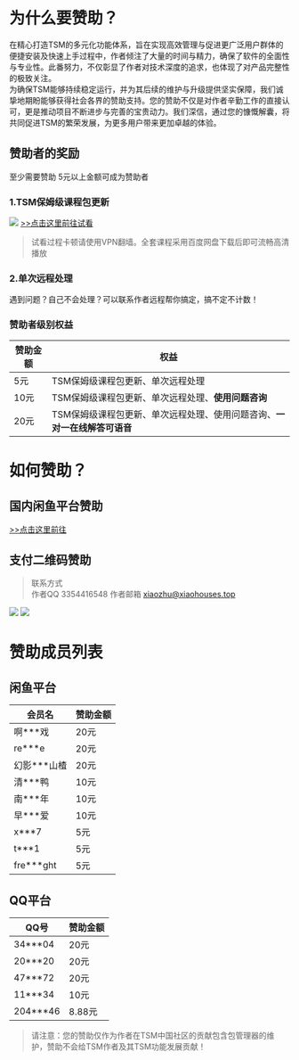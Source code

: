 # 为什么要赞助？
在精心打造TSM的多元化功能体系，旨在实现高效管理与促进更广泛用户群体的便捷安装及快速上手过程中，作者倾注了大量的时间与精力，确保了软件的全面性与专业性。此番努力，不仅彰显了作者对技术深度的追求，也体现了对产品完整性的极致关注。\
为确保TSM能够持续稳定运行，并为其后续的维护与升级提供坚实保障，我们诚挚地期盼能够获得社会各界的赞助支持。您的赞助不仅是对作者辛勤工作的直接认可，更是推动项目不断进步与完善的宝贵动力。我们深信，通过您的慷慨解囊，将共同促进TSM的繁荣发展，为更多用户带来更加卓越的体验。

## 赞助者的奖励
至少需要赞助 5元以上金额可成为赞助者
### 1.TSM保姆级课程包更新
![](https://img.picui.cn/free/2024/10/12/6709f6f9727fc.png)
[>>点击这里前往试看](https://pub-46d21cac9c7d44b79d73abfeb727999f.r2.dev/%E6%88%91%E7%9A%84%E8%AF%BE%E7%A8%8B/TSM%E7%B3%BB%E5%88%97%E8%AF%BE%E7%A8%8B%E8%AF%95%E7%9C%8B/%E5%8D%8A%E8%87%AA%E5%8A%A8%E8%B7%91%E5%9B%BE%E8%B7%91%E6%B3%95(%E8%AF%95%E7%9C%8B).mp4)
> 试看过程卡顿请使用VPN翻墙。全套课程采用百度网盘下载后即可流畅高清播放

### 2.单次远程处理
遇到问题？自己不会处理？可以联系作者远程帮你搞定，搞不定不计数！

### 赞助者级别权益
| 赞助金额 | 权益 |
| -------- | -------- |
| 5元   | TSM保姆级课程包更新、单次远程处理   |
| 10元  | TSM保姆级课程包更新、单次远程处理、**使用问题咨询**   |
| 20元   | TSM保姆级课程包更新、单次远程处理、使用问题咨询、**一对一在线解答可语音**   |

# 如何赞助？
## 国内闲鱼平台赞助
[>>点击这里前往](https://m.tb.cn/h.gvR0qqz?tk=pKtb3PJwg2v)
## 支付二维码赞助
> 联系方式\
作者QQ 3354416548
作者邮箱 xiaozhu@xiaohouses.top

![](https://img.picui.cn/free/2024/10/13/670b9997480d5.png)
![](https://img.picui.cn/free/2024/10/13/670b99954a427.jpg)

# 赞助成员列表
## 闲鱼平台
| 会员名 | 赞助金额 |
| -------- | -------- |
| 啊***戏   | 20元   |
| re***e   | 20元   |
| 幻影***山楂   | 20元   |
| 清***鸭   | 10元   |
| 南***年   | 10元   |
| 早***爱   | 10元   |
| x***7   | 5元   |
| t***1   | 5元   |
| fre***ght   | 5元   |

## QQ平台
| QQ号 | 赞助金额 |
| -------- | -------- |
| 34***04   | 20元   |
| 20***20   | 20元   |
| 47***72   | 20元   |
| 11***34   | 10元   |
| 204***46   | 8.88元   |

> 请注意：您的赞助仅作为作者在TSM中国社区的贡献包含包管理器的维护，赞助不会给TSM作者及其TSM功能发展贡献！
